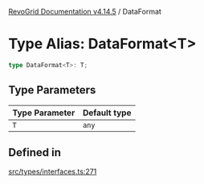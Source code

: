 [RevoGrid Documentation v4.14.5](README.md) / DataFormat

# Type Alias: DataFormat\<T\>

```ts
type DataFormat<T>: T;
```

## Type Parameters

| Type Parameter | Default type |
| ------ | ------ |
| `T` | `any` |

## Defined in

[src/types/interfaces.ts:271](https://github.com/revolist/revogrid/blob/395fb64310e6654557393205ff295dbb2f4142c5/src/types/interfaces.ts#L271)
